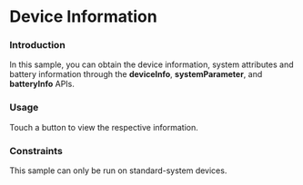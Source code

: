 # Device Information

### Introduction

In this sample, you can obtain the device information, system attributes and battery information through the **deviceInfo**, **systemParameter**, and **batteryInfo** APIs.

### Usage

Touch a button to view the respective information.

### Constraints

This sample can only be run on standard-system devices.
